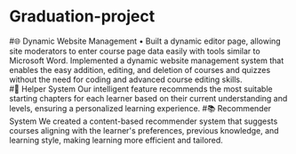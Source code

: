 # Graduation-project
#🌐 Dynamic Website Management
•	Built a dynamic editor page, allowing site moderators to enter course page data easily with tools similar to Microsoft Word. Implemented a dynamic website management system that enables the easy addition, editing, and deletion of courses and quizzes without the need for coding and advanced course editing skills.  
#🧠 Helper System
Our intelligent feature recommends the most suitable starting chapters for each learner based on their current understanding and levels, ensuring a personalized learning experience.
#📚 Recommender System
We created a content-based recommender system that suggests courses aligning with the learner's preferences, previous knowledge, and learning style, making learning more efficient and tailored.
